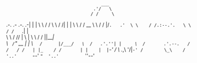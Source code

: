                                         ___   
                                     .'/   \  
                                    / /     \ 
 .-.          .-     .-.          .-| |     | 
  \ \        / /      \ \        / /| |     | 
   \ \      / /  __    \ \      / / |/`.   .' 
    \ \    / /.:--.'.   \ \    / /   `.|   |  
     \ \  / // |   \ |   \ \  / /     ||___|  
      \ `  / `" __ | |    \ `  /      |/___/  
       \  /   .'.''| |     \  /       .'.--.  
       / /   / /   | |_    / /       | |    | 
   |`-' /    \ \._,\ '/|`-' /        \_\    / 
    '..'      `--'  `"  '..'          `''--' 
